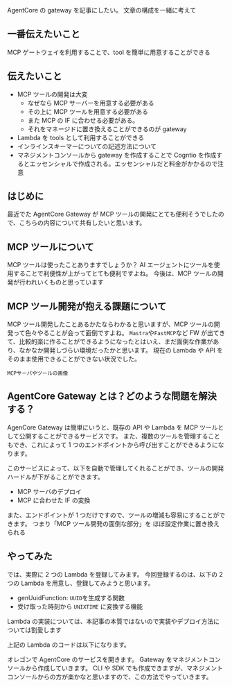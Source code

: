 AgentCore の gateway を記事にしたい。
文章の構成を一緒に考えて

## 一番伝えたいこと

MCP ゲートウェイを利用することで、tool を簡単に用意することができる

## 伝えたいこと

- MCP ツールの開発は大変
  - なぜなら MCP サーバーを用意する必要がある
  - その上に MCP ツールを用意する必要がある
  - また MCP の IF に合わせる必要がある。
  - それをマネージドに置き換えることができるのが gateway
- Lambda を tools として利用することができる
- インラインスキーマーについての記述方法について
- マネジメントコンソールから gateway を作成することで Cogntio を作成するとエッセンシャルで作成される。エッセンシャルだと料金がかかるので注意

## はじめに

最近でた AgentCore Gateway が MCP ツールの開発にとても便利そうでしたので、こちらの内容について共有したいと思います。

## MCP ツールについて

MCP ツールは使ったことありますでしょうか？
AI エージェントにツールを使用することで利便性が上がってとても便利ですよね。
今後は、MCP ツールの開発が行われいくものと思っています

## MCP ツール開発が抱える課題について

MCP ツール開発したことあるかたならわかると思いますが、MCP ツールの開発って色々やることが会って面倒ですよね。
`Mastra`や`FastMCP`など FW が出てきて、比較的楽に作ることができるようになったとはいえ、まだ面倒な作業があり、なかなか開発しづらい環境だったかと思います。
現在の Lambda や API をそのまま使用できることができない状況でした。

```
MCPサーバやツールの画像
```

## AgentCore Gateway とは？どのような問題を解決する？

AgenCore Gateway は簡単にいうと、既存の API や Lambda を MCP ツールとして公開することができるサービスです。
また、複数のツールを管理することもでき、これによって 1 つのエンドポイントから呼び出すことができるようになります。

このサービスによって、以下を自動で管理してくれることができ、ツールの開発ハードルが下がることができます。

- MCP サーバのデプロイ
- MCP に合わせた IF の変換

また、エンドポイントが 1 つだけですので、ツールの増減も容易にすることができます。
つまり「MCP ツール開発の面倒な部分」を ほぼ設定作業に置き換えられる

## やってみた

では、実際に 2 つの Lambda を登録してみます。
今回登録するのは、以下の 2 つの Lambda を用意し、登録してみようと思います。

- genUuidFunction: `UUID`を生成する関数
- 受け取った時刻から `UNIXTIME` に変換する機能

Lambda の実装については、本記事の本質ではないので実装やデプロイ方法については割愛します

上記の Lambda のコードは以下になります。

オレゴンで AgentCore のサービスを開きます。
Gateway をマネジメントコンソールから作成していきます。
CLI や SDK でも作成できますが、マネジメントコンソールからの方が楽かなと思いますので、この方法でやっていきます。
